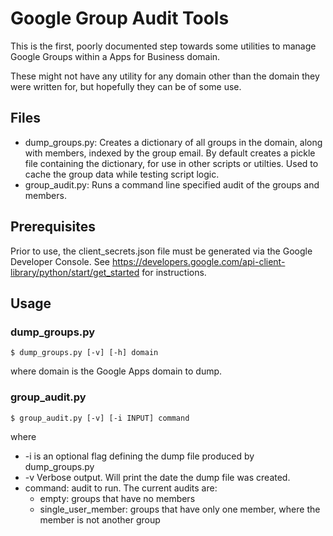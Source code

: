 # Google Group Audit Tools
This is the first, poorly documented step towards some utilities to manage Google Groups within a Apps for Business domain.

These might not have any utility for any domain other than the domain they were written for, but hopefully they can be of some use.


## Files
* dump_groups.py: Creates a dictionary of all groups in the domain, along with members, indexed by the group email. By default creates a pickle file containing the dictionary, for use in other scripts or utilties. Used to cache the group data while testing script logic.
* group_audit.py: Runs a command line specified audit of the groups and members.

## Prerequisites
Prior to use, the client_secrets.json file must be generated via the Google Developer Console. See https://developers.google.com/api-client-library/python/start/get_started for instructions.

## Usage
### dump_groups.py
```
$ dump_groups.py [-v] [-h] domain
```
where domain is the Google Apps domain to dump.

### group_audit.py
```
$ group_audit.py [-v] [-i INPUT] command
```
where
* -i is an optional flag defining the dump file produced by dump_groups.py
* -v Verbose output. Will print the date the dump file was created.
* command: audit to run. The current audits are:
  - empty: groups that have no members
  - single_user_member: groups that have only one member, where the member is not another group
